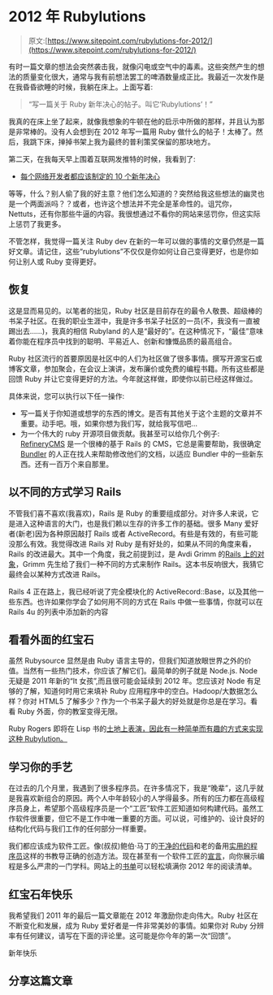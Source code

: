 # 2012 年 Rubylutions

> 原文:[https://www.sitepoint.com/rubylutions-for-2012/](https://www.sitepoint.com/rubylutions-for-2012/)

有时一篇文章的想法会突然袭击我，就像闪电或空气中的毒素。这些突然产生的想法的质量变化很大，通常与我有前想法罢工的啤酒数量成正比。我最近一次发作是在我昏昏欲睡的时候，我躺在床上。上面写着:

> “写一篇关于 Ruby 新年决心的帖子。叫它‘Rubylutions’！”

我真的在床上坐了起来，就像我想象的牛顿在他的启示中所做的那样，并且认为那是非常棒的。没有人会想到在 2012 年写一篇用 Ruby 做什么的帖子！太棒了。然后，我跳下床，掸掉书架上我为最终的普利策奖保留的那块地方。

第二天，在我每天早上围着互联网发推特的时候，我看到了:

*   [每个网络开发者都应该制定的 10 个新年决心](http://net.tutsplus.com/articles/general/ten-new-years-resolutions-every-web-developer-should-make/)

等等，什么？别人偷了我的好主意？他们怎么知道的？突然给我这些想法的幽灵也是一个两面派吗？？或者，也许这个想法并不完全是革命性的。诅咒你，Nettuts，还有你那些牛逼的内容。我很想通过不看你的网站来惩罚你，但这实际上惩罚了我更多。

不管怎样，我觉得一篇关注 Ruby dev 在新的一年可以做的事情的文章仍然是一篇好文章。请记住，这些“rubylutions”不仅仅是你如何让自己变得更好，也是你如何让别人或 Ruby 变得更好。

## 恢复

这是显而易见的。以笔者的拙见，Ruby 社区是目前存在的最令人敬畏、超级棒的书呆子社区。在我的职业生涯中，我是许多书呆子社区的一员(不，我没有一直被踢出去……)，我真的相信 Rubyland 的人是“最好的”。在这种情况下，“最佳”意味着你能在程序员中找到的聪明、平易近人、创新和慷慨品质的最高组合。

Ruby 社区流行的首要原因是社区中的人们为社区做了很多事情。撰写开源宝石或博客文章，参加聚会，在会议上演讲，发布廉价或免费的编程书籍。所有这些都是回馈 Ruby 并让它变得更好的方法。今年就这样做，即使你以前已经这样做过。

具体来说，您可以执行以下任一操作:

*   写一篇关于你知道或想学的东西的博文。是否有其他关于这个主题的文章并不重要。动手吧。哦，如果你想为我们写，就给我写信吧…
*   为一个伟大的 ruby 开源项目做贡献。我甚至可以给你几个例子: [RefineryCMS](http://refinerycms.org) 是一个很棒的基于 Rails 的 CMS，它总是需要帮助，我很确定 [Bundler](http://gembundler.org) 的人正在找人来帮助修改他们的文档，以适应 Bundler 中的一些新东西。还有一百万个来自那里。

## 以不同的方式学习 Rails

不管我们喜不喜欢(我喜欢)，Rails 是 Ruby 的重要组成部分。对许多人来说，它是进入这种语言的大门，也是我们赖以生存的许多工作的基础。很多 Many 爱好者(新老)因为各种原因敲打 Rails 或者 ActiveRecord。有些是有效的，有些可能没那么有效。我觉得改进 Rails 对 Ruby 是有好处的，如果从不同的角度来看，Rails 的改进最大。其中一个角度，我之前提到过，是 Avdi Grimm 的[Rails 上的对象](http://avdi.org/devblog/2011/11/15/early-access-beta-of-objects-on-rails-now-available-2/)，Grimm 先生给了我们一种不同的方式来制作 Rails。这本书反响很大，我猜它最终会以某种方式改进 Rails。

Rails 4 正在路上，我已经听说了完全模块化的 ActiveRecord::Base，以及其他一些东西。也许如果你学会了如何用不同的方式在 Rails 中做一些事情，你就可以在 Rails 4u 的列表中添加新的内容

## 看看外面的红宝石

虽然 Rubysource 显然是由 Ruby 语言主导的，但我们知道放眼世界之外的价值。当然有一些热门技术，你应该了解它们。最简单的例子就是 Node.js. Node 无疑是 2011 年新的“It 女孩”,而且很可能会延续到 2012 年。您应该对 Node 有足够的了解，知道何时用它来填补 Ruby 应用程序中的空白。Hadoop/大数据怎么样？你对 HTML5 了解多少？作为一个书呆子最大的好处就是你总是在学习。看看 Ruby 外面，你的教室变得无限。

Ruby Rogers 即将在 Lisp 书的[土地上表演，因此有一种简单而有趣的方式来实现这种 Rubylution。](http://landoflisp.com/)

## 学习你的手艺

在过去的几个月里，我遇到了很多程序员。在许多情况下，我是“晚辈”，这几乎就是我喜欢新组合的原因。两个人中年龄较小的人学得最多。所有的压力都在高级程序员身上，希望那个高级程序员是一个“工匠”软件工匠知道如何构建代码。虽然工作软件很重要，但它不是工作中唯一重要的方面。可以说，可维护的、设计良好的结构化代码与我们工作的任何部分一样重要。

我们都应该成为软件工匠。像(叔叔)鲍伯·马丁的[干净的代码](http://www.amazon.com/Clean-Code-Handbook-Software-Craftsmanship/dp/0132350882)和老的备用[实用的程序员](http://pragprog.com/the-pragmatic-programmer)这样的书教导正确的创造方法。现在甚至有一个软件工匠的[宣言](http://manifesto.softwarecraftsmanship.org/)，向你展示编程是多么严肃的一门学科。网站上的[书单](http://manifesto.softwarecraftsmanship.org/main/reading)可以轻松填满你 2012 年的阅读清单。

## 红宝石年快乐

我希望我们 2011 年的最后一篇文章能在 2012 年激励你走向伟大。Ruby 社区在不断变化和发展，成为 Ruby 爱好者是一件非常美妙的事情。如果你对 Ruby 分辨率有任何建议，请写在下面的评论里。这可能是你今年的第一次“回馈”。

新年快乐

## 分享这篇文章